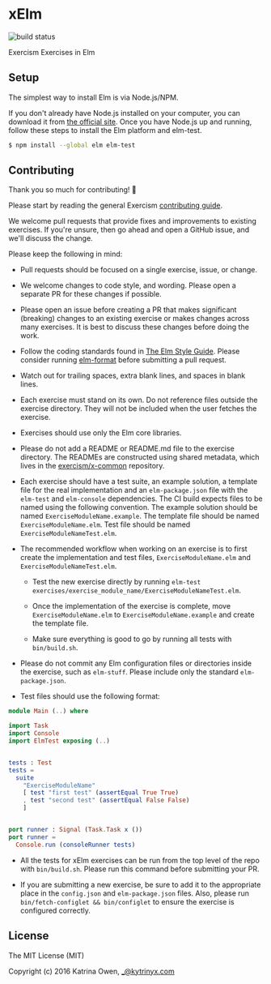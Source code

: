 # xElm
![build status](https://travis-ci.org/exercism/xelm.svg?branch=master)

Exercism Exercises in Elm

## Setup

The simplest way to install Elm is via Node.js/NPM.

If you don't already have Node.js installed on your computer, you can download it from [the official site](https://nodejs.org/). Once you have Node.js up and running, follow these steps to install the Elm platform and elm-test.

```bash
$ npm install --global elm elm-test
```


## Contributing

Thank you so much for contributing! :tada:

Please start by reading the general Exercism [contributing guide](https://github.com/exercism/x-api/blob/master/CONTRIBUTING.md#the-exercise-data).

We welcome pull requests that provide fixes and improvements to existing exercises. If you're unsure, then go ahead and open a GitHub issue, and we'll discuss the change.

Please keep the following in mind:

- Pull requests should be focused on a single exercise, issue, or change.

- We welcome changes to code style, and wording. Please open a separate PR for these changes if possible.

- Please open an issue before creating a PR that makes significant (breaking) changes to an existing exercise or makes changes across many exercises. It is best to discuss these changes before doing the work.

- Follow the coding standards found in [The Elm Style Guide](http://elm-lang.org/docs/style-guide). Please consider running [elm-format](https://github.com/avh4/elm-format) before submitting a pull request.

- Watch out for trailing spaces, extra blank lines, and spaces in blank lines.

- Each exercise must stand on its own. Do not reference files outside the exercise directory. They will not be included when the user fetches the exercise.

- Exercises should use only the Elm core libraries.

- Please do not add a README or README.md file to the exercise directory. The READMEs are constructed using shared metadata, which lives in the
[exercism/x-common](https://github.com/exercism/x-common) repository.

- Each exercise should have a test suite, an example solution, a template file for the real implementation and an `elm-package.json` file with the `elm-test` and `elm-console` dependencies. The CI build expects files to be named using the following convention. The example solution should be named `ExerciseModuleName.example`. The template file should be named `ExerciseModuleName.elm`. Test file should be named `ExerciseModuleNameTest.elm`.

- The recommended workflow when working on an exercise is to first create the implementation and test files, `ExerciseModuleName.elm` and `ExerciseModuleNameTest.elm`.
  - Test the new exercise directly by running `elm-test exercises/exercise_module_name/ExerciseModuleNameTest.elm`. 

  - Once the implementation of the exercise is complete, move `ExerciseModuleName.elm` to `ExerciseModuleName.example` and create the template file.

  - Make sure everything is good to go by running all tests with `bin/build.sh`.

- Please do not commit any Elm configuration files or directories inside the exercise, such as `elm-stuff`. Please include only the standard `elm-package.json`.

- Test files should use the following format:

```elm
module Main (..) where

import Task
import Console
import ElmTest exposing (..)


tests : Test
tests =
  suite
    "ExerciseModuleName"
    [ test "first test" (assertEqual True True)
    , test "second test" (assertEqual False False)
    ]


port runner : Signal (Task.Task x ())
port runner =
  Console.run (consoleRunner tests)
```

 - All the tests for xElm exercises can be run from the top level of the repo with `bin/build.sh`. Please run this command before submitting your PR.

 - If you are submitting a new exercise, be sure to add it to the appropriate place in the `config.json` and `elm-package.json` files. Also, please run `bin/fetch-configlet && bin/configlet` to ensure the exercise is configured correctly.

## License

The MIT License (MIT)

Copyright (c) 2016 Katrina Owen, _@kytrinyx.com
